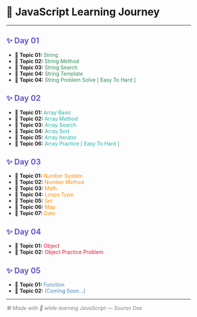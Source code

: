 <h1>📘 JavaScript Learning Journey</h1>

<hr>

<h2 style="color:#6A5ACD;">✨ <b>Day 01</b></h2>
<ul>
  <li>📌 <b>Topic 01:</b> <span style="color:#2E8B57;">String</span></li>
  <li>📌 <b>Topic 02:</b> <span style="color:#2E8B57;">String Method</span></li>
  <li>📌 <b>Topic 03:</b> <span style="color:#2E8B57;">String Search</span></li>
  <li>📌 <b>Topic 04:</b> <span style="color:#2E8B57;">String Template</span></li>
  <li>📌 <b>Topic 04:</b> <span style="color:#2E8B57;">String Problem Solve [ Easy To Hard ]</span></li>
</ul>

<h2 style="color:#6A5ACD;">✨ <b>Day 02</b></h2>
<ul>
  <li>📌 <b>Topic 01:</b> <span style="color:#20B2AA;">Array Basic</span></li>
  <li>📌 <b>Topic 02:</b> <span style="color:#20B2AA;">Array Method</span></li>
  <li>📌 <b>Topic 03:</b> <span style="color:#20B2AA;">Array Search</span></li>
  <li>📌 <b>Topic 04:</b> <span style="color:#20B2AA;">Array Sort</span></li>
  <li>📌 <b>Topic 05:</b> <span style="color:#20B2AA;">Array Iterator</span></li>
  <li>📌 <b>Topic 06:</b> <span style="color:#20B2AA;">Array Practice [ Easy To Hard ] </span></li>
</ul>

<h2 style="color:#6A5ACD;">✨ <b>Day 03</b></h2>
<ul>
  <li>📌 <b>Topic 01:</b> <span style="color:#FF8C00;">Number System</span></li>
  <li>📌 <b>Topic 02:</b> <span style="color:#FF8C00;">Number Method</span></li>
  <li>📌 <b>Topic 03:</b> <span style="color:#FF8C00;">Math</span></li>
  <li>📌 <b>Topic 04:</b> <span style="color:#FF8C00;">Loops Type</span></li>
  <li>📌 <b>Topic 05:</b> <span style="color:#FF8C00;">Set</span></li>
  <li>📌 <b>Topic 06:</b> <span style="color:#FF8C00;">Map</span></li>
  <li>📌 <b>Topic 07:</b> <span style="color:#FF8C00;">Date</span></li>
</ul>

<h2 style="color:#6A5ACD;">✨ <b>Day 04</b></h2>
<ul>
  <li>📌 <b>Topic 01:</b> <span style="color:#DC143C;">Object</span></li>
  <li>📌 <b>Topic 02:</b> <span style="color:#DC143C;">Object Practice Problem</span></li>
</ul>

<h2 style="color:#6A5ACD;">✨ <b>Day 05</b></h2>
<ul>
  <li>📌 <b>Topic 01:</b> <span style="color:#4682B4;">Function</span></li>
  <li>📌 <b>Topic 02:</b> <span style="color:#4682B4;">(Coming Soon...)</span></li>
</ul>

<hr>
<p style="font-style: italic; color: gray;">🛠️ Made with 💛 while learning JavaScript — Sourav Das</p>

